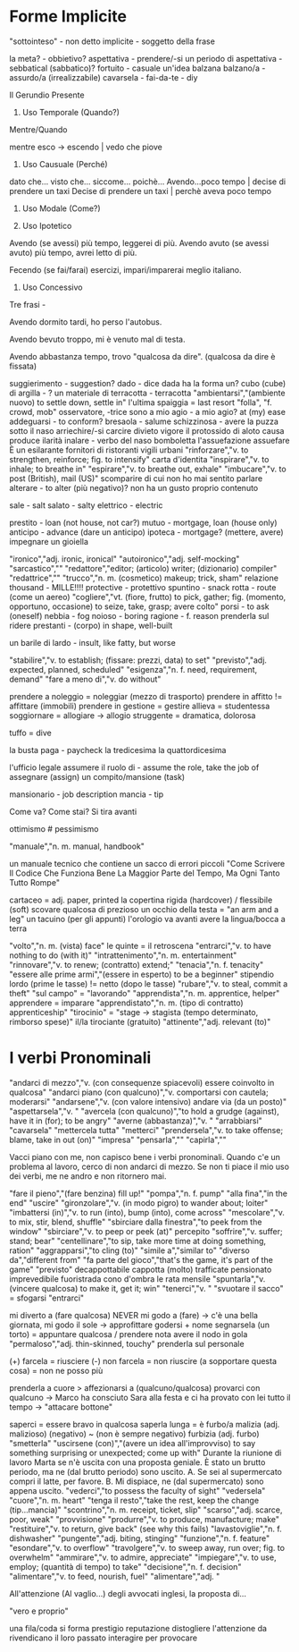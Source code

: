 # Forme Implicite

"sottointeso" - non detto
implicite - soggetto della frase

la meta? - obbietivo?
aspettativa - prendere/-si un periodo di aspettativa - sebbatical (sabbatico)?
fortuito - casuale
un'idea balzana
balzano/a - assurdo/a (irrealizzabile)
cavarsela - 
fai-da-te - diy

Il Gerundio Presente

1. Uso Temporale (Quando?)

Mentre/Quando

mentre esco -> escendo | vedo che piove

1. Uso Causuale (Perché)

dato che...
visto che...
siccome...
poichè...
Avendo...poco tempo | decise di prendere un taxi
Decise di prendere un taxi | perchè aveva poco tempo

1. Uso Modale (Come?)



1. Uso Ipotetico

Avendo (se avessi) più tempo, leggerei di più.
Avendo avuto (se avessi avuto) più tempo, avrei letto di più.

Fecendo (se fai/farai) esercizi, impari/imparerai meglio italiano.



1. Uso Concessivo

Tre frasi - 

Avendo dormito tardi, ho perso l'autobus.

Avendo bevuto troppo, mi è venuto mal di testa.

Avendo abbastanza tempo, trovo "qualcosa da dire". (qualcosa da dire è fissata)

suggierimento - suggestion?
dado - dice
dada ha la forma un? cubo (cube)
di argilla - ? un materiale
di terracotta - terracotta 
"ambientarsi","(ambiente nuovo) to settle down, settle in"
l'ultima spaiggia = last resort
"folla", "f. crowd, mob"
osservatore, -trice
sono a mio agio - a mio agio? at (my) ease
addeguarsi - to conform?
bresaola - salume
schizzinosa - avere la puzza sotto il naso
arriechire/-si
carcire
divieto
vigore
il protossido di aloto causa
produce ilarità
inalare - verbo del naso
bomboletta
l'assuefazione
assuefare
È un esilarante
fornitori di ristoranti
vigili urbani
"rinforzare","v. to strengthen, reinforce; fig. to intensify"
carta d'identita
"inspirare","v. to inhale; to breathe in"
"espirare","v. to breathe out, exhale"
"imbucare","v. to post (British), mail (US)"
scomparire
di cui non ho mai sentito parlare
alterare - to alter (più negativo)?
non ha un gusto proprio
contenuto

sale - salt
salato - salty
elettrico - electric

prestito - loan (not house, not car?)
mutuo - mortgage, loan (house only)
anticipo - advance (dare un anticipo)
ipoteca - mortgage? (mettere, avere)
impegnare un gioiella

"ironico","adj. ironic, ironical"
"autoironico","adj. self-mocking"
"sarcastico",""
"redattore","editor; (articolo) writer; (dizionario) compiler"
"redattrice",""
"trucco","n. m. (cosmetico) makeup; trick, sham"
relazione
thousand - MILLE!!!!
protective - protettivo
spuntino - snack
rotta - route (come un aereo)
"cogliere","vt.  (fiore, frutto) to pick, gather; fig. (momento, opportuno, occasione) to seize, take, grasp; avere colto"
porsi - to ask (oneself)
nebbia - fog
noioso - boring
ragione - f. reason
prenderla sul ridere
prestanti - (corpo) in shape, well-built

un barile di lardo - insult, like fatty, but worse


"stabilire","v. to establish; (fissare: prezzi, data) to set"
"previsto","adj. expected, planned, scheduled"
"esigenza","n. f. need, requirement, demand"
"fare a meno di","v. do without"

prendere a noleggio = noleggiar (mezzo di trasporto)
prendere in affitto != affittare (immobili)
prendere in gestione = gestire 
allieva = studentessa
soggiornare = allogiare -> allogio
struggente = dramatica, dolorosa

tuffo = dive

la busta paga - paycheck
la tredicesima
la quattordicesima

l'ufficio legale
assumere il ruolo di - assume the role, take the job of
assegnare (assign) un compito/mansione (task)

mansionario - job description
mancia - tip

Come va?  Come stai?
Si tira avanti

ottimismo # pessimismo

"manuale","n. m. manual, handbook"

un manuale tecnico che contiene un sacco di errori piccoli
"Come Scrivere Il Codice Che Funziona Bene 
La Maggior Parte del Tempo, Ma Ogni Tanto Tutto Rompe"

cartaceo = adj. paper, printed
la copertina rigida (hardcover) / flessibile (soft)
scovare qualcosa di prezioso
un occhio della testa = "an arm and a leg"
un tacuino (per gli appunti)
l'orologio va avanti
avere la lingua/bocca a terra

"volto","n. m. (vista) face"
le quinte = il retroscena
"entrarci","v. to have nothing to do (with it)"
"intrattenimento","n. m. entertainment"
"rinnovare","v. to renew; (contratto) extend;"
"tenacia","n. f. tenacity"
"essere alle prime armi","(essere in esperto) to be a beginner"
stipendio lordo (prime le tasse) != netto (dopo le tasse)
"rubare","v. to steal, commit a theft"
"sul campo" = "lavorando"
"apprendista","n. m. apprentice, helper"
apprendere = imparare
"apprendistato","n. m. (tipo di contratto) apprenticeship"
"tirocinio" = "stage -> stagista (tempo determinato, rimborso spese)"
il/la tirociante (gratuito)
"attinente","adj. relevant (to)"

# I verbi Pronominali
"andarci di mezzo","v. (con consequenze spiacevoli) essere coinvolto in qualcosa"
"andarci piano (con qualcuno)","v. comportarsi con cautela; moderarsi"
"andarsene","v. (con valore intensivo) andare via (da un posto)"
"aspettarsela","v. "
"avercela (con qualcuno)","to hold a grudge (against), have it in (for); to be angry"
"averne (abbastanza)","v. "
"arrabbiarsi"
"cavarsela"
"mettercela tutta"
"metterci"
"prendersela","v. to take offense; blame, take in out (on)"
"impresa"
"pensarla",""
"capirla",""

Vacci piano con me, non capisco bene i verbi pronominali.
Quando c'e un problema al lavoro, cerco di non andarci di mezzo.
Se non ti piace il mio uso dei verbi, me ne andro e non ritornero mai.

"fare il pieno","(fare benzina) fill up!"
"pompa","n. f. pump"
"alla fina","in the end"
"uscire"
"gironzolare","v. (in modo pigro) to wander about; loiter"
"imbattersi (in)","v. to run (into), bump (into), come across"
"mescolare","v. to mix, stir, blend, shuffle"
"sbirciare dalla finestra","to peek from the window"
"sbirciare","v. to peep or peek (at)"
percepito
"soffrire","v. suffer; stand; bear"
"centellinare","to sip, take more time at doing something, ration"
"aggrapparsi","to cling (to)"
"simile a","similar to"
"diverso da","different from"
"fa parte del gioco","that's the game, it's part of the game"
"previsto"
decappottabile
cappotta
(molto) trafficate
pensionato
imprevedibile
fuoristrada
cono d'ombra
le rata mensile
"spuntarla","v. (vincere qualcosa) to make it, get it; win"
"tenerci","v. "
"svuotare il sacco" = sfogarsi
"entrarci"

mi diverto a (fare qualcosa)
NEVER mi godo a (fare) -> c'è una bella giornata, mi godo il sole -> approfittare
godersi + nome
segnarsela (un torto) = appuntare qualcosa / prendere nota
avere il nodo in gola
"permaloso","adj. thin-skinned, touchy"
prenderla sul personale

(+) farcela = riusciere
(-) non farcela = non riuscire (a sopportare questa cosa) = non ne posso più

prenderla a cuore > affezionarsi a (qualcuno/qualcosa)
provarci con qualcuno 
    -> Marco ha consciuto Sara alla festa e ci ha provato con lei tutto il tempo
    -> "attacare bottone"

saperci = essere bravo in qualcosa
saperla lunga = è furbo/a
malizia (adj. malizioso) (negativo) ~ (non è sempre negativo) furbizia (adj. furbo)
"smetterla"
"uscirsene (con)","(avere un idea all'improvviso) to say something surprising or unexpected; come up with"
Durante la riunione di lavoro Marta se n'è uscita con una proposta geniale.
È stato un brutto periodo, ma ne (dal brutto periodo) sono uscito.
A. Se sei al supermercato compri il latte, per favore.
B. Mi dispiace, ne (dal supermercato) sono appena uscito.
"vederci","to possess the faculty of sight"
"vedersela"
"cuore","n. m. heart"
"tenga il resto","take the rest, keep the change (tip...mancia)"
"scontrino","n. m. receipt, ticket, slip"
"scarso","adj. scarce, poor, weak"
"provvisione"
"produrre","v. to produce, manufacture; make"
"restituire","v. to return, give back"
(see why this fails) "lavastoviglie","n. f. dishwasher"
"pungente","adj. biting, stinging"
"funzione","n. f. feature"
"esondare","v. to overflow"
"travolgere","v. to sweep away, run over; fig. to overwhelm"
"ammirare","v. to admire, appreciate"
"impiegare","v. to use, employ; (quantità di tempo) to take"
"decisione","n. f. decision"
"alimentare","v. to feed, nourish, fuel"
"alimentare","adj. "

All'attenzione (Al vaglio...) degli avvocati inglesi, la proposta di...

"vero e proprio"

una fila/coda si forma
prestigio
reputazione
distogliere l'attenzione da
rivendicano il loro passato
interagire
per provocare

